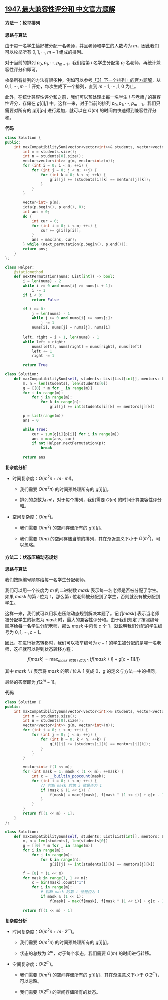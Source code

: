 ## [1947.最大兼容性评分和 中文官方题解](https://leetcode.cn/problems/maximum-compatibility-score-sum/solutions/100000/zui-da-jian-rong-xing-ping-fen-he-by-lee-be2l)
#### 方法一：枚举排列

**思路与算法**

由于每一名学生恰好被分配一名老师，并且老师和学生的人数均为 $m$，因此我们可以枚举所有 $0, 1, \cdots, m-1$ 组成的排列。

对于当前的排列 $p_0, p_1, \cdots, p_{m-1}$，我们给第 $i$ 名学生分配第 $p_i$ 名老师，再统计兼容性评分和即可。

枚举所有排列的方法有很多种，例如可以参考[「31. 下一个排列」的官方题解](https://leetcode-cn.com/problems/next-permutation/solution/xia-yi-ge-pai-lie-by-leetcode-solution/)，从 $0, 1, \cdots, m-1$ 开始，每次生成下一个排列，直到 $m-1, \cdots, 1, 0$ 为止。

此外，在统计兼容性评分和之前，我们可以预处理出每一名学生 $i$ 与老师 $j$ 的兼容性评分，存储在 $g[i][j]$ 中。这样一来，对于当前的排列 $p_0, p_1, \cdots, p_{m-1}$，我们只需要对所有的 $g[i][p_i]$ 进行累加，就可以在 $O(m)$ 的时间内快速得到兼容性评分和。

**代码**

```C++ [sol1-C++]
class Solution {
public:
    int maxCompatibilitySum(vector<vector<int>>& students, vector<vector<int>>& mentors) {
        int m = students.size();
        int n = students[0].size();
        vector<vector<int>> g(m, vector<int>(m));
        for (int i = 0; i < m; ++i) {
            for (int j = 0; j < m; ++j) {
                for (int k = 0; k < n; ++k) {
                    g[i][j] += (students[i][k] == mentors[j][k]);
                }
            }
        }

        vector<int> p(m);
        iota(p.begin(), p.end(), 0);
        int ans = 0;
        do {
            int cur = 0;
            for (int i = 0; i < m; ++i) {
                cur += g[i][p[i]];
            }
            ans = max(ans, cur);
        } while (next_permutation(p.begin(), p.end()));
        return ans;
    }
};
```

```Python [sol1-Python3]
class Helper:
    @staticmethod
    def nextPermutation(nums: List[int]) -> bool:
        i = len(nums) - 2
        while i >= 0 and nums[i] >= nums[i + 1]:
            i -= 1
        if i < 0:
            return False

        if i >= 0:
            j = len(nums) - 1
            while j >= 0 and nums[i] >= nums[j]:
                j -= 1
            nums[i], nums[j] = nums[j], nums[i]
        
        left, right = i + 1, len(nums) - 1
        while left < right:
            nums[left], nums[right] = nums[right], nums[left]
            left += 1
            right -= 1
        
        return True

class Solution:
    def maxCompatibilitySum(self, students: List[List[int]], mentors: List[List[int]]) -> int:
        m, n = len(students), len(students[0])
        g = [[0] * m for _ in range(m)]
        for i in range(m):
            for j in range(m):
                for k in range(n):
                    g[i][j] += int(students[i][k] == mentors[j][k])

        p = list(range(m))
        ans = 0

        while True:
            cur = sum(g[i][p[i]] for i in range(m))
            ans = max(ans, cur)
            if not Helper.nextPermutation(p):
                break
        
        return ans
```

**复杂度分析**

- 时间复杂度：$O(m^2n + m \cdot m!)$。

    - 我们需要 $O(m^2n)$ 的时间预处理所有的 $g[i][j]$。

    - 排列的总数为 $m!$，对于每个排列，我们需要 $O(m)$ 的时间计算兼容性评分和。

- 空间复杂度：$O(m^2)$。

    - 我们需要 $O(m^2)$ 的空间存储所有的 $g[i][j]$。

    - 我们需要 $O(m)$ 的空间存储当前的排列，其在渐近意义下小于 $O(m^2)$，可以忽略。

#### 方法二：状态压缩动态规划

**思路与算法**

我们按照编号顺序给每一名学生分配老师。

我们可以用一个长度为 $m$ 的二进制数 $\textit{mask}$ 表示每一名老师是否被分配了学生。如果 $\textit{mask}$ 的第 $i$ 位为 $1$，那么第 $i$ 位老师被分配到了学生，否则就没有被分配到学生。

这样一来，我们就可以用状态压缩动态规划解决本题了。记 $f[\textit{mask}]$ 表示当老师被分配学生的状态为 $\textit{mask}$ 时，最大的兼容性评分和。由于我们规定了按照编号顺序给每一名学生分配老师，那么 $\textit{mask}$ 中包含 $c$ 个 $1$，就说明我们分配的学生编号为 $0, 1, \cdots, c-1$。

因此，在进行状态转移时，我们可以枚举编号为 $c-1$ 的学生被分配的是哪一名老师，这样就可以得到状态转移方程：

$$
f[\textit{mask}] = \max_{\textit{mask} ~的第 ~i~ 位为 ~1~} \big\{ f[\textit{mask} \backslash i] + g[c-1][i] \big\}
$$

其中 $\textit{mask} \backslash i$ 表示将 $\textit{mask}$ 的第 $i$ 位从 $1$ 变成 $0$，$g$ 的定义与方法一中的相同。

最终的答案即为 $f[2^m-1]$。

**代码**

```C++ [sol2-C++]
class Solution {
public:
    int maxCompatibilitySum(vector<vector<int>>& students, vector<vector<int>>& mentors) {
        int m = students.size();
        int n = students[0].size();
        vector<vector<int>> g(m, vector<int>(m));
        for (int i = 0; i < m; ++i) {
            for (int j = 0; j < m; ++j) {
                for (int k = 0; k < n; ++k) {
                    g[i][j] += (students[i][k] == mentors[j][k]);
                }
            }
        }

        vector<int> f(1 << m);
        for (int mask = 1; mask < (1 << m); ++mask) {
            int c = __builtin_popcount(mask);
            for (int i = 0; i < m; ++i) {
                // 判断 mask 的第 i 位是否为 1
                if (mask & (1 << i)) {
                    f[mask] = max(f[mask], f[mask ^ (1 << i)] + g[c - 1][i]);
                }
            }
        }
        return f[(1 << m) - 1];
    }
};
```

```Python [sol2-Python3]
class Solution:
    def maxCompatibilitySum(self, students: List[List[int]], mentors: List[List[int]]) -> int:
        m, n = len(students), len(students[0])
        g = [[0] * m for _ in range(m)]
        for i in range(m):
            for j in range(m):
                for k in range(n):
                    g[i][j] += int(students[i][k] == mentors[j][k])

        f = [0] * (1 << m)
        for mask in range(1, 1 << m):
            c = bin(mask).count("1")
            for i in range(m):
                # 判断 mask 的第 i 位是否为 1
                if mask & (1 << i):
                    f[mask] = max(f[mask], f[mask ^ (1 << i)] + g[c - 1][i])
        
        return f[(1 << m) - 1]
```

**复杂度分析**

- 时间复杂度：$O(m^2n + m \cdot 2^m)$。

    - 我们需要 $O(m^2n)$ 的时间预处理所有的 $g[i][j]$。

    - 状态的总数为 $2^m$，对于每个状态，我们需要 $O(m)$ 的时间进行转移。

- 空间复杂度：$O(2^m)$。

    - 我们需要 $O(m^2)$ 的空间存储所有的 $g[i][j]$，其在渐进意义下小于 $O(2^m)$，可以忽略。

    - 我们需要 $O(2^m)$ 的空间存储所有的状态。